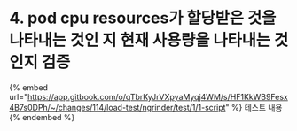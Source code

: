 # 4. pod cpu resources가 할당받은 것을 나타내는 것인 지 현재 사용량을 나타내는 것인지 검증

{% embed url="https://app.gitbook.com/o/qTbrKyJrVXpyaMyqj4WM/s/HF1KkWB9Fesx4B7s0DPh/~/changes/114/load-test/ngrinder/test/1/1-script" %}
테스트 내용
{% endembed %}
